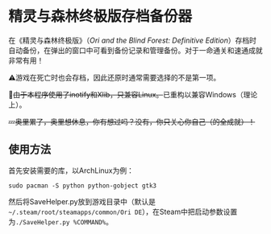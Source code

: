# 精灵与森林终极版存档备份器

在《精灵与森林终极版》（*Ori and the Blind Forest: Definitive Edition*）存档时自动备份，在弹出的窗口中可看到备份记录和管理备份。对于一命通关和速通成就非常有用！

⚠️游戏在死亡时也会存档，因此还原时通常需要选择的不是第一项。

🚫~~由于本程序使用了inotify和Xlib，只兼容Linux。~~已重构以兼容Windows（理论上）。

💤~~奥里累了，奥里想休息，你有想过吗？没有，你只关心你自己（的全成就）！~~

## 使用方法

首先安装需要的库，以ArchLinux为例：

```shell
sudo pacman -S python python-gobject gtk3
```

然后将SaveHelper.py放到游戏目录中（默认是`~/.steam/root/steamapps/common/Ori DE`），在Steam中把启动参数设置为`./SaveHelper.py %COMMAND%`。
